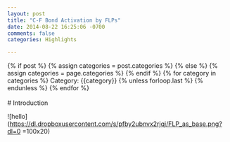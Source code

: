 ```yaml
---
layout: post
title: "C-F Bond Activation by FLPs"
date: 2014-08-22 16:25:06 -0700
comments: false
categories: Highlights

---
```

<div class="post-categories">
  {% if post %}
    {% assign categories = post.categories %}
  {% else %}
    {% assign categories = page.categories %}
  {% endif %}
  {% for category in categories %}
  Category: {{category}}
  {% unless forloop.last %}&nbsp;{% endunless %}
  {% endfor %}
</div>
<br>
# Introduction

![hello](https://dl.dropboxusercontent.com/s/pfby2ubnvx2rjqj/FLP_as_base.png?dl=0 =100x20)

